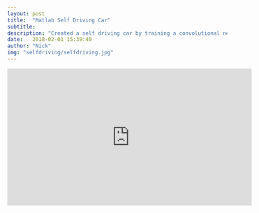 ```yaml
---
layout: post
title:  "Matlab Self Driving Car"
subtitle: 
description: "Created a self driving car by training a convolutional neural network in Matlab and writing Python scripts to control the motion of an RC car."
date:   2018-02-01 15:39:40
author: "Nick"
img: "selfdriving/selfdriving.jpg"
---
```



<iframe width="560" height="315" src="https://www.youtube.com/embed/KHnYkcCm28w" frameborder="0" allow="autoplay; encrypted-media" allowfullscreen></iframe>